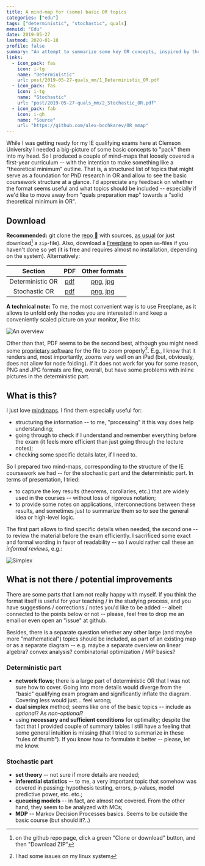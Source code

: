 ```yaml
---
title: A mind-map for (some) basic OR topics
categories: ["edu"]
tags: ["deterministic", "stochastic", quals]
menuid: "Edu"
date: 2019-05-27
lastmod: 2020-01-18 
profile: false
summary: "An attempt to summarize some key OR concepts, inspired by the IE/OR Qualifying exams scope in 2019. Designed as an easy-to-overview mindmap."
links:
  - icon_pack: fas
    icon: i-tg
    name: "Deterministic"
    url: post/2019-05-27-quals_mm/1_Deterministic_OR.pdf
  - icon_pack: fas
    icon: i-tg
    name: "Stochastic"
    url: "post/2019-05-27-quals_mm/2_Stochastic_OR.pdf"
  - icon_pack: fab
    icon: i-gh
    name: "Source"
    url: "https://github.com/alex-bochkarev/OR_mmap"
---
```

While I was getting ready for my IE qualifying exams here at Clemson University I needed a big-picture of some basic concepts to "pack" them into my head. So I produced a couple of mind-maps that loosely covered a first-year curriculum -- with the intention to make something like a "theoretical minimum" outline. That is, a structured list of topics that might serve as a foundation for PhD research in OR and allow to see the basic coursework structure at a glance. I'd appreciate any feedback on  whether the format seems useful and what topics should be included -- especially if we'd like to move away from "quals preparation map" towards a "solid theoretical minimum in OR".

## Download
**Recommended:** git clone the [repo 📁](https://github.com/alex-bochkarev/OR_mmap) with sources, [as usual](https://help.github.com/en/articles/cloning-a-repository) (or just download[^1] a `zip`-file). Also, download a [Freeplane](https://www.freeplane.org/wiki/index.php/Home) to open `mm`-files if you haven't done so yet (it is free and requires almost no installation, depending on the system). Alternatively:

| Section             | PDF                          | Other formats                                                |
| :-----------------: | :---:                        | :-------------:                                              |
| Deterministic OR    | [pdf](1_Deterministic_OR.pdf) | [png](1_Deterministic_OR.png), [jpg](1_Deterministic_OR.jpg) |
| Stochastic OR       | [pdf](2_Stochastic_OR.pdf) | [png](2_Stochastic_OR.png), [jpg](2_Stochastic_OR.jpg)       |

**A technical note:** To me, the most convenient way is to use Freeplane, as it allows to unfold only the nodes you are interested in and keep a conveniently scaled picture on your monitor, like this:

![An overview](determ_overview_screen.png#full-shadow)

Other than that, PDF seems to be the second best, although you might need some [proprietary software](https://get.adobe.com/reader/otherversions/) for the file to zoom properly[^3]. E.g., I know that it renders and, most importantly, zooms very well on an iPad (but, obviously, does not allow for node folding). If it does not work for you for some reason, PNG and JPG formats are fine, overall, but have some problems with inline pictures in the deterministic part.

## What is this?
I just love [mindmaps](https://en.wikipedia.org/wiki/Mind_map). I find them especially useful for:
- structuring the information -- to me, "processing" it this way does help understanding;
- going through to check if I understand and remember everything before the exam (it feels more efficient than just going through the lecture notes);
- checking some specific details later, if I need to.

So I prepared two mind-maps, corresponding to the structure of the IE coursework we had -- for the stochastic part and the deterministic part. In terms of presentation, I tried: 
- to capture the key results (theorems, corollaries, etc.) that are widely used in the courses -- without loss of rigorous notation;
- to provide some notes on applications, interconnections between these results, and sometimes just to summarize them so to see the general idea or high-level logic.

The first part allows to find specific details when needed, the second one -- to review the material before the exam efficiently. I sacrificed some exact and formal wording in favor of readability -- so I would rather call these an *informal reviews*, e.g.:

![Simplex](simplex_screen.png#full-shadow)

## What is not there / potential improvements
There are some parts that I am not really happy with myself. If you think the format itself is useful for your teaching / in the studying process, and you have suggestions / corrections / notes you'd like to be added -- albeit connected to the points below or not -- please, feel free to drop me an email or even open an "issue" at github.

Besides, there is a separate question whether any other large (and maybe more "mathematical") topics should be included, as part of an existing map or as a separate diagram -- e.g. maybe a separate overview on linear algebra? convex analysis? combinatorial optimization / MiP basics?

### Deterministic part
- **network flows**; there is a large part of deterministic OR that I was not sure how to cover. Going into more details would diverge from the "basic" qualifying exam program and significantly inflate the diagram. Covering less would just... feel wrong;
- **dual simplex** method; seems like one of the basic topics -- include as *optional*? As *non-optional*?
- using **necessary and sufficient conditions** for optimality; despite the fact that I provided couple of summary tables I still have a feeling that some general intuition is missing (that I tried to summarize in these "rules of thumb"). If you know how to formulate it better -- please, let me know.

### Stochastic part
- **set theory** -- not sure if more details are needed;
- **inferential statistics** -- to me, a very important topic that somehow was covered in passing; hypothesis testing, errors, p-values, model predictive power, etc. etc.;
- **queueing models** -- in fact, are almost not covered. From the other hand, they seem to be analyzed with MCs;
- **MDP** -- Markov Decision Processes basics. Seems to be outside the basic course (but should it?..)

[^1]: on the github repo page, click a green "Clone or download" button, and then "Download ZIP"
[^3]: I had some issues on my linux system
